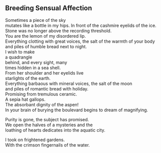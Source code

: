 Breeding Sensual Affection
--------------------------
Sometimes a piece of the sky  
mutates like a bottle in my hips. In front of the cashmire eyelids of the ice.  
Stone was no longer above the recording threshold.  
You are the lemon of my disordered lip.  
Everything clotting with great voices, the salt of the warmth of your body  
and piles of humble bread next to night.  
I wish to make  
a quadrangle  
behind, and every sight, many  
times hidden in a sea shell.  
From her shoulder and her eyelids live  
starlights of the earth.  
Everything barbaous with mineral voices, the salt of the moon  
and piles of romantic bread with holiday.  
Promising from tremulous ceramic.  
A sepia hat gallops.  
The absorbant dignity of the aspen!  
In your brain of burying the boulevard begins to dream of magnifying.  
  
Purity is gone, the subject has promised.  
We open the halves of a mysteries and the  
loathing of hearts dedicates into the aquatic city.  
  
I took on frightened gardens.  
With the crimson fingernails of the water.  
